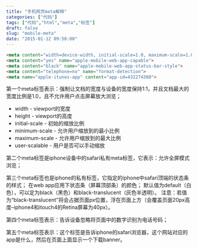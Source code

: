 ```yaml
---
title: "手机网页meta解释"
categories: ["代码"]
tags: ["代码","html","meta","标签"]
draft: false
slug: "mobile-meta"
date: "2015-01-12 09:58:00"
---
```


```html
<meta content="width=device-width, initial-scale=1.0, maximum-scale=1.0, user-scalable=0" name="viewport">
<meta content="yes" name="apple-mobile-web-app-capable">
<meta content="black" name="apple-mobile-web-app-status-bar-style">
<meta content="telephone=no" name="format-detection">
<meta name="apple-itunes-app" content="app-id=432274380">
```

第一个meta标签表示：强制让文档的宽度与设备的宽度保持1:1，并且文档最大的宽度比例是1.0，且不允许用户点击屏幕放大浏览；

 - width - viewport的宽度
 - height - viewport的高度   
 - initial-scale - 初始的缩放比例  
 - minimum-scale - 允许用户缩放到的最小比例   
 - maximum-scale - 允许用户缩放到的最大比例  
 - user-scalable - 用户是否可以手动缩放

第二个meta标签是iphone设备中的safari私有meta标签，它表示：允许全屏模式浏览；

第三个meta标签也是iphone的私有标签，它指定的iphone中safari顶端的状态条的样式；
在web app应用下状态条（屏幕顶部条）的颜色；
默认值为default（白色），可以定为black（黑色）和black-translucent（灰色半透明）。
注意：若值为“black-translucent”将会占据页面px位置，浮在页面上方（会覆盖页面20px高度–iphone4和itouch4的Retina屏幕为40px）。 

第四个meta标签表示：告诉设备忽略将页面中的数字识别为电话号码；

第五个meta标签表示：这个标签是告诉iphone的safari浏览器，这个网站对应的app是什么，然后在页面上面显示一个下载banner。
